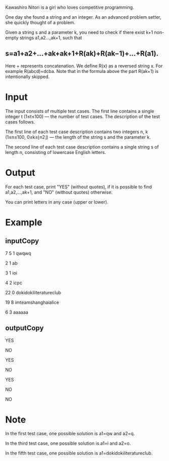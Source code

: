 Kawashiro Nitori is a girl who loves competitive programming.

One day she found a string and an integer. As an advanced problem setter, she quickly thought of a problem.

Given a string s and a parameter k, you need to check if there exist k+1 non-empty strings a1,a2...,ak+1, such that
## s=a1+a2+…+ak+ak+1+R(ak)+R(ak−1)+…+R(a1).
Here + represents concatenation. We define R(x) as a reversed string x. For example R(abcd)=dcba. Note that in the formula above the part R(ak+1) is intentionally skipped.

# Input
The input consists of multiple test cases. The first line contains a single integer t (1≤t≤100)  — the number of test cases. The description of the test cases follows.

The first line of each test case description contains two integers n, k (1≤n≤100, 0≤k≤⌊n2⌋)  — the length of the string s and the parameter k.

The second line of each test case description contains a single string s of length n, consisting of lowercase English letters.

# Output
For each test case, print "YES" (without quotes), if it is possible to find a1,a2,…,ak+1, and "NO" (without quotes) otherwise.

You can print letters in any case (upper or lower).

# Example

## inputCopy
7
5 1
qwqwq

2 1
ab

3 1
ioi

4 2
icpc

22 0
dokidokiliteratureclub

19 8
imteamshanghaialice

6 3
aaaaaa
## outputCopy
YES

NO

YES

NO

YES

NO

NO
# Note
In the first test case, one possible solution is a1=qw and a2=q.

In the third test case, one possible solution is a1=i and a2=o.

In the fifth test case, one possible solution is a1=dokidokiliteratureclub.
